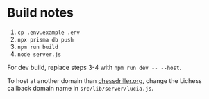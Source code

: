 # Build notes

1. `cp .env.example .env`
2. `npx prisma db push`
3. `npm run build`
4. `node server.js`

For dev build, replace steps 3-4 with `npm run dev -- --host`.

To host at another domain than [chessdriller.org](https://chessdriller.org/), 
change the Lichess callback domain name in `src/lib/server/lucia.js`.

